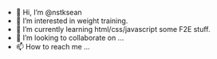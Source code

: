- 👋 Hi, I’m @nstksean
- 👀 I’m interested in weight training.
- 🌱 I’m currently learning html/css/javascript some F2E stuff.
- 💞️ I’m looking to collaborate on ...
- 📫 How to reach me ...

<!---
nstksean/nstksean is a ✨ special ✨ repository because its `README.md` (this file) appears on your GitHub profile.
You can click the Preview link to take a look at your changes.
--->
